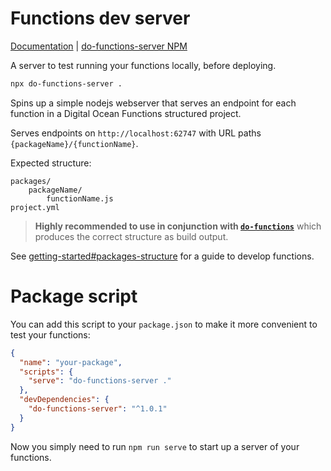 # Functions dev server

[Documentation](https://mrbrianevans.github.io/do-functions/test-server.html)
|
[do-functions-server NPM](https://www.npmjs.com/package/do-functions-server)

A server to test running your functions locally, before deploying.

```bash
npx do-functions-server .
```

Spins up a simple nodejs webserver that serves an endpoint for each function in a Digital Ocean Functions structured
project.

Serves endpoints on `http://localhost:62747` with URL paths `{packageName}/{functionName}`.

Expected structure:

```
packages/
    packageName/
        functionName.js
project.yml
```

> **Highly recommended to use in conjunction with [`do-functions`](https://www.npmjs.com/package/do-functions)**
> which produces the correct structure as build output.

See [getting-started#packages-structure](https://mrbrianevans.github.io/do-functions/getting-started.html#packages-structure)
for a guide to develop functions.

# Package script

You can add this script to your `package.json` to make it more convenient to test your functions:

```json
{
  "name": "your-package",
  "scripts": {
    "serve": "do-functions-server ."
  },
  "devDependencies": {
    "do-functions-server": "^1.0.1"
  }
}
```

Now you simply need to run `npm run serve` to start up a server of your functions.
